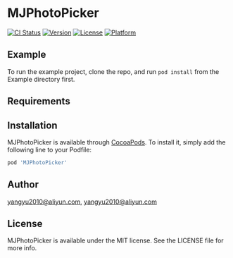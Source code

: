 # MJPhotoPicker

[![CI Status](http://img.shields.io/travis/yangyu2010@aliyun.com/MJPhotoPicker.svg?style=flat)](https://travis-ci.org/yangyu2010@aliyun.com/MJPhotoPicker)
[![Version](https://img.shields.io/cocoapods/v/MJPhotoPicker.svg?style=flat)](http://cocoapods.org/pods/MJPhotoPicker)
[![License](https://img.shields.io/cocoapods/l/MJPhotoPicker.svg?style=flat)](http://cocoapods.org/pods/MJPhotoPicker)
[![Platform](https://img.shields.io/cocoapods/p/MJPhotoPicker.svg?style=flat)](http://cocoapods.org/pods/MJPhotoPicker)

## Example

To run the example project, clone the repo, and run `pod install` from the Example directory first.

## Requirements

## Installation

MJPhotoPicker is available through [CocoaPods](http://cocoapods.org). To install
it, simply add the following line to your Podfile:

```ruby
pod 'MJPhotoPicker'
```

## Author

yangyu2010@aliyun.com, yangyu2010@aliyun.com

## License

MJPhotoPicker is available under the MIT license. See the LICENSE file for more info.
